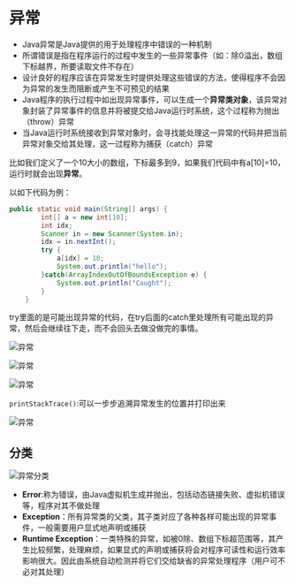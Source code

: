 ﻿# 异常

* Java异常是Java提供的用于处理程序中错误的一种机制
* 所谓错误是指在程序运行的过程中发生的一些异常事件（如：除0溢出，数组下标越界，所要读取文件不存在）
* 设计良好的程序应该在异常发生时提供处理这些错误的方法，使得程序不会因为异常的发生而阻断或产生不可预见的结果
* Java程序的执行过程中如出现异常事件，可以生成一个**异常类对象**，该异常对象封装了异常事件的信息并将被提交给Java运行时系统，这个过程称为抛出（throw）异常
* 当Java运行时系统接收到异常对象时，会寻找能处理这一异常的代码并把当前异常对象交给其处理，这一过程称为捕获（catch）异常



比如我们定义了一个10大小的数组，下标最多到9，如果我们代码中有a[10]=10，运行时就会出现**异常**。

以如下代码为例：
```java
public static void main(String[] args) {
		int[] a = new int[10];
		int idx;
		Scanner in = new Scanner(System.in);
		idx = in.nextInt();
		try {
			a[idx] = 10;
			System.out.println("hello");
		}catch(ArrayIndexOutOfBoundsException e) {
			System.out.println("Caught");
		}
	}
```
try里面的是可能出现异常的代码，在try后面的catch里处理所有可能出现的异常，然后会继续往下走，而不会回头去做没做完的事情。

![异常][1]

![异常][2]

![异常][3]

`printStackTrace()`:可以一步步追溯异常发生的位置并打印出来

![异常][4]


[1]: https://github.com/LibraTang/Pics/blob/master/Java-Notes/%E5%BC%82%E5%B8%B81.png
[2]: https://github.com/LibraTang/Pics/blob/master/Java-Notes/%E4%B8%80%E5%9C%BA.png
[3]: https://github.com/LibraTang/Pics/blob/master/Java-Notes/%E5%BC%82%E5%B8%B83.png
[4]: https://github.com/LibraTang/Pics/blob/master/Java-Notes/%E5%BC%82%E5%B8%B84.png
## 分类

![异常分类](https://github.com/LibraTang/Pics/blob/master/Java-Notes/%E5%BC%82%E5%B8%B8%E5%88%86%E7%B1%BB.png)

* **Error**:称为错误，由Java虚拟机生成并抛出，包括动态链接失败、虚拟机错误等，程序对其不做处理
* **Exception**：所有异常类的父类，其子类对应了各种各样可能出现的异常事件，一般需要用户显式地声明或捕获
* **Runtime Exception**：一类特殊的异常，如被0除、数组下标超范围等，其产生比较频繁，处理麻烦，如果显式的声明或捕获将会对程序可读性和运行效率影响很大。因此由系统自动检测并将它们交给缺省的异常处理程序（用户可不必对其处理）